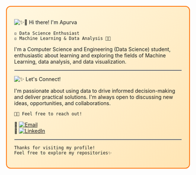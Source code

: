 <div style="border: 2px solid #FF6F00; border-radius: 12px; padding: 20px; background: linear-gradient(135deg, #FFF8E1, #FFE5B4);">

![✨👋 Hi there! I'm Apurva](https://img.shields.io/badge/✨👋%20Hi%20there!%20I'm%20Apurva-ffffff?style=for-the-badge&labelColor=000000)

`◽️ Data Science Enthusiast`  
`◽️ Machine Learning & Data Analysis 🤖📶`

I'm a Computer Science and Engineering (Data Science) student, enthusiastic about learning and exploring the fields of Machine Learning, data analysis, and data visualization.

<hr style="border: 0.5px solid #ccc;">

![✨ Let's Connect!](https://img.shields.io/badge/✨%20Let's%20Connect!-ffffff?style=for-the-badge&labelColor=000000)

I'm passionate about using data to drive informed decision-making and deliver practical solutions. I'm always open to discussing new ideas, opportunities, and collaborations. 

`🚀💌 Feel free to reach out!`

🔸 [![Email](https://img.shields.io/badge/Email-FF6F00?logo=gmail&style=flat-square&logoColor=white)](mailto:your.bireapurva@gmail.com)  
🔹 [![LinkedIn](https://img.shields.io/badge/LinkedIn-blue?logo=linkedin&style=flat-square)](https://www.linkedin.com/in/apurvabire19)

<hr style="border: 0.5px solid #ccc;">

`Thanks for visiting my profile!`  
`Feel free to explore my repositories✨`

</div>